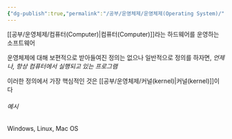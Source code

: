 ```yaml
---
{"dg-publish":true,"permalink":"/공부/운영체제/운영체제(Operating System)/","dgPassFrontmatter":true}
---
```


  [[공부/운영체제/컴퓨터(Computer)\|컴퓨터(Computer)]]라는 하드웨어를 운영하는 소프트웨어

운영체제에 대해 보편적으로 받아들여진 정의는 없으나 일반적으로 정의를 하자면,
*언제나, 항상 컴퓨터에서 실행되고 있는 프로그램*

이러한 정의에서 가장 핵심적인 것은 [[공부/운영체제/커널(kernel)\|커널(kernel)]]이다

###### 예시
Windows, Linux, Mac OS
